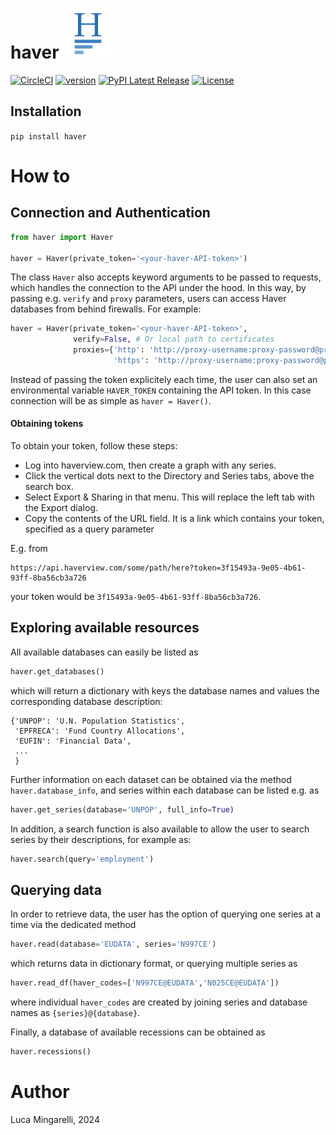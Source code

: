 # haver <img src="https://raw.githubusercontent.com/LucaMingarelli/haver/master/haver/res/haver.jpg"  width="80">

[![CircleCI](https://dl.circleci.com/status-badge/img/gh/LucaMingarelli/haver/tree/master.svg?style=svg)](https://dl.circleci.com/status-badge/redirect/gh/LucaMingarelli/haver/tree/master)
[![version](https://img.shields.io/badge/version-0.0.1-success.svg)](#)
[![PyPI Latest Release](https://img.shields.io/pypi/v/haver.svg)](https://pypi.org/project/haver/)
[![License](https://img.shields.io/pypi/l/bindata.svg)](https://github.com/LucaMingarelli/haver/blob/master/LICENSE.txt)

[//]: # ([![Downloads]&#40;https://static.pepy.tech/personalized-badge/bindata?period=total&units=international_system&left_color=grey&right_color=blue&left_text=Downloads&#41;]&#40;https://pepy.tech/project/bindata&#41;)



## Installation

`pip install haver`

# How to

## Connection and Authentication
```python
from haver import Haver

haver = Haver(private_token='<your-haver-API-token>')
```

The class `Haver` also accepts keyword arguments to be passed to requests, 
which handles the connection to the API under the hood. In this way, 
by passing e.g. `verify` and `proxy` parameters, users can access Haver databases from behind firewalls.
For example:
```python
haver = Haver(private_token='<your-haver-API-token>',
              verify=False, # Or local path to certificates 
              proxies={'http': 'http://proxy-username:proxy-password@proxy-server.com:8080',
                       'https': 'http://proxy-username:proxy-password@proxy-server.com:8080'})
```

Instead of passing the token explicitely each time, 
the user can also set an environmental variable `HAVER_TOKEN` containing the API token. 
In this case connection will be as simple as 
`haver = Haver()`.

#### Obtaining tokens
To obtain your token, follow these steps:

* Log into haverview.com, then create a graph with any series.
* Click the vertical dots next to the Directory and Series tabs, above the search box.
* Select Export & Sharing in that menu. This will replace the left tab with the Export dialog.
* Copy the contents of the URL field. It is a link which contains your token, specified as a query parameter

E.g. from 
```
https://api.haverview.com/some/path/here?token=3f15493a-9e05-4b61-93ff-8ba56cb3a726
```
your token would be `3f15493a-9e05-4b61-93ff-8ba56cb3a726`.


## Exploring available resources

All available databases can easily be listed as

```python
haver.get_databases()
```

which will return a dictionary with keys the database names and values the corresponding database description:
```text
{'UNPOP': 'U.N. Population Statistics',
 'EPFRECA': 'Fund Country Allocations',
 'EUFIN': 'Financial Data',
 ...
 }
```

Further information on each dataset can be obtained via the method `haver.database_info`, 
and series within each database can be listed e.g. as

```python
haver.get_series(database='UNPOP', full_info=True)
```

In addition, a search function is also available to allow the user to search series by their descriptions, 
for example as:

```python
haver.search(query='employment')
```

## Querying data

In order to retrieve data, the user has the option of querying 
one series at a time via the dedicated method

```python
haver.read(database='EUDATA', series='N997CE')
```

which returns data in dictionary format, or querying multiple series
as
```python
haver.read_df(haver_codes=['N997CE@EUDATA','N025CE@EUDATA'])
```
where individual `haver_codes` are created by joining series and database names as `{series}@{database}`.

Finally, a database of available recessions can be obtained as

```python
haver.recessions()
```



# Author
Luca Mingarelli, 2024